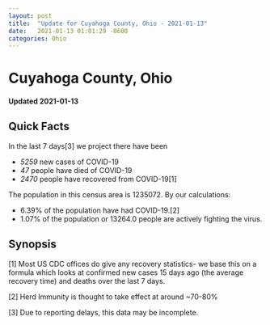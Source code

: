 ```yaml
---
layout: post
title:  "Update for Cuyahoga County, Ohio - 2021-01-13"
date:   2021-01-13 01:01:29 -0600
categories: Ohio
---
```


# Cuyahoga County, Ohio
#### Updated 2021-01-13

## Quick Facts

In the last 7 days[3] we project there have been
- *5259* new cases of COVID-19
- *47* people have died of COVID-19
- *2470* people have recovered from COVID-19[1]

The population in this census area is 1235072. By our calculations:
- 6.39% of the population have had COVID-19.[2]
- 1.07% of the population or 13264.0 people are actively fighting the virus.

## Synopsis




[1] Most US CDC offices do give any recovery statistics- we base this on a formula which looks at confirmed new cases
15 days ago (the average recovery time) and deaths over the last 7 days.

[2] Herd Immunity is thought to take effect at around ~70-80%

[3] Due to reporting delays, this data may be incomplete.
 
    
